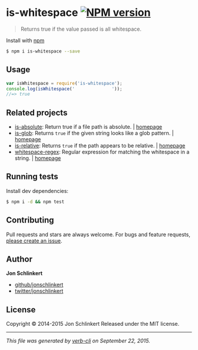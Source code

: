 # is-whitespace [![NPM version](https://badge.fury.io/js/is-whitespace.svg)](http://badge.fury.io/js/is-whitespace)

> Returns true if the value passed is all whitespace.

Install with [npm](https://www.npmjs.com/)

```sh
$ npm i is-whitespace --save
```

## Usage

```js
var isWhitespace = require('is-whitespace');
console.log(isWhitespace('              '));
//=> true
```

## Related projects

* [is-absolute](https://www.npmjs.com/package/is-absolute): Return true if a file path is absolute. | [homepage](https://github.com/jonschlinkert/is-absolute)
* [is-glob](https://www.npmjs.com/package/is-glob): Returns `true` if the given string looks like a glob pattern. | [homepage](https://github.com/jonschlinkert/is-glob)
* [is-relative](https://www.npmjs.com/package/is-relative): Returns `true` if the path appears to be relative. | [homepage](https://github.com/jonschlinkert/is-relative)
* [whitespace-regex](https://www.npmjs.com/package/whitespace-regex): Regular expression for matching the whitespace in a string. | [homepage](https://github.com/jonschlinkert/whitespace-regex)

## Running tests

Install dev dependencies:

```sh
$ npm i -d && npm test
```

## Contributing

Pull requests and stars are always welcome. For bugs and feature requests, [please create an issue](https://github.com/jonschlinkert/is-whitespace/issues/new).

## Author

**Jon Schlinkert**

+ [github/jonschlinkert](https://github.com/jonschlinkert)
+ [twitter/jonschlinkert](http://twitter.com/jonschlinkert)

## License

Copyright © 2014-2015 Jon Schlinkert
Released under the MIT license.

***

_This file was generated by [verb-cli](https://github.com/assemble/verb-cli) on September 22, 2015._
